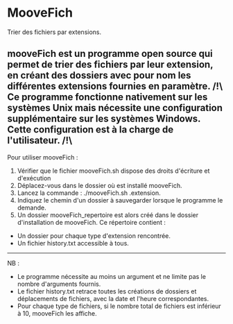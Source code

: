 # MooveFich
Trier des fichiers par extensions.


mooveFich est un programme open source qui permet de trier des fichiers par leur extension, en créant des dossiers avec pour nom les différentes extensions fournies en paramètre.
/!\ Ce programme fonctionne nativement sur les systèmes Unix mais nécessite une configuration supplémentaire sur les systèmes Windows. Cette configuration est à la charge de l'utilisateur. /!\
---
Pour utiliser mooveFich :
1) Vérifier que le fichier mooveFich.sh dispose des droits d'écriture et d'exécution 
2) Déplacez-vous dans le dossier où est installé mooveFich.
3) Lancez la commande : ./mooveFich.sh .extension.
4) Indiquez le chemin d'un dossier à sauvegarder lorsque le programme le demande.
5) Un dossier mooveFich_repertoire est alors créé dans le dossier d'installation de mooveFich. Ce répertoire contient :
- Un dossier pour chaque type d'extension rencontrée.
- Un fichier history.txt accessible à tous.
---
NB :
- Le programme nécessite au moins un argument et ne limite pas le nombre d'arguments fournis.
- Le fichier history.txt retrace toutes les créations de dossiers et déplacements de fichiers, avec la date et l'heure correspondantes.
- Pour chaque type de fichiers, si le nombre total de fichiers est inférieur à 10, mooveFich les affiche. 

